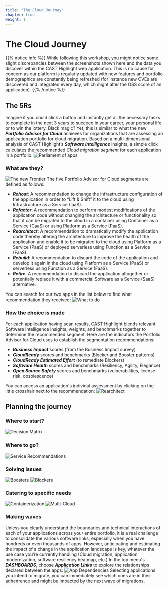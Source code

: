 ```yaml
---
title: "The Cloud Journey"
chapter: true
weight: 1
---
```


# The Cloud Journey

{{% notice info %}}
While following this workshop, you might notice some slight discrepancies between the screenshots shown here and the data you discover within the CAST Highlight web application. This is no cause for concern as our platform is regularly updated with new features and portfolio demographics are constantly being refreshed (for instance new CVEs are discovered and integrated every day, which might alter the OSS score of an application).
{{% /notice %}}

## The 5Rs
Imagine if you could click a button and instantly get all the necessary tasks to complete in the next 3 years to succeed in your career, your personal life or to win the lottery. Black magic? Yet, this is similar to what the new ***Portfolio Advisor for Cloud*** achieves for organizations that are assessing an application portfolio for cloud migration. Based on a multi-dimensional analysis of CAST Highlight’s ***Software Intelligence*** insights, a simple click calculates the recommended *Cloud migration segment* for each application in a portfolio.
![Parliament of apps](/images/PortfolioCloud-1.png)
### What are they?
![The new Frontier](/images/DetailedCloud-2.png)
The five Portfolio Advisor for Cloud segments are defined as follows:
- ***Rehost***: A recommendation to change the infrastructure configuration of the application in order to “Lift & Shift” it to the cloud using Infrastructure as a Service (IaaS).
- ***Refactor***: A recommendation to perform modest modifications of the application code without changing the architecture or functionality so that it can be migrated to the cloud in a container using Container as a Service (CaaS) or using Platform as a Service (PaaS).
- ***Rearchitect***: A recommendation to dramatically modify the application code thereby altering the architecture to improve the health of the application and enable it to be migrated to the cloud using Platform as a Service (PaaS) or deployed serverless using Function as a Service (FaaS).
- ***Rebuild***: A recommendation to discard the code of the application and develop it again in the cloud using Platform as a Service (PaaS) or serverless using Function as a Service (FaaS).
- ***Retire***: A recommendation to discard the application altogether or potentially replace it with a commercial Software as a Service (SaaS) alternative.

You can search for our two apps in the list below to find what recommendation they received:
![What to do](/images/PortfolioCloud-2.png)
### How the choice is made
For each application having scan results, CAST Highlight blends relevant Software Intelligence insights, weights, and benchmarks together to determine the recommended segment. Here are the indicators the Portfolio Advisor for Cloud uses to establish the segmentation recommendations:
- ***Business Impact*** scores (from the Business Impact survey)
- ***CloudReady*** scores and benchmarks (Blocker and Booster patterns)
- ***CloudReady Estimated Effort*** (to remediate Blockers)
- ***Software Health*** scores and benchmarks (Resiliency, Agility, Elegance)
- ***Open Source Safety*** scores and benchmarks (vulnerabilities, license risk, obsolescence)

You can access an application's individul assessment by clicking on the little crosshair next to the recommendation:
![Rearchitect](/images/PortfolioCloud-3.png)

## Planning the journey
### Where to start?
![Decision Matrix](/images/PortfolioCloud-4.png)
### Where to go?
![Service Recommendations](/images/PortfolioCloud-5.png)

### Solving issues
![Boosters](/images/PortfolioCloud-6.png)
![Blockers](/images/PortfolioCloud-7.png)

### Catering to specific needs
![Containerization](/images/PortfolioCloud-8.png)
![Multi-Cloud](/images/PortfolioCloud-9.png)

### Making waves
Unless you clearly understand the boundaries and technical interactions of each of your applications across your entire portfolio, it is a real challenge to consolidate the various software links, especially when you have hundreds or even thousands of apps. However, anticipating and estimating the impact of a change in the application landscape is key, whatever the use case you’re currently handling (Cloud migration, application modernization, software resiliency heatmap, etc.)
In the top menu's ***DASHBOARDS***, choose ***Application Links*** to explore the relationships declared between the apps:
![App Dependencies](/images/PortfolioCloud-10.png)
Selecting applications you intend to migrate, you can immediately see which ones are in their adhenrence and might be impacted by the next wave of migrations.
